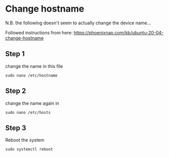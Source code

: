 # Change hostname

N.B. the following doesn't seem to actually change the device name...


Followed instructions from here:
https://phoenixnap.com/kb/ubuntu-20-04-change-hostname

## Step 1

change the name in this file

```sudo nano /etc/hostname```

## Step 2

change the name again in

```sudo nano /etc/hosts```

## Step 3

Reboot the system

```sudo systemctl reboot```




